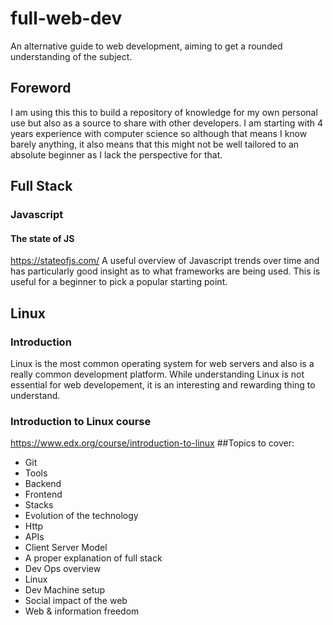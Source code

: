 # full-web-dev
An alternative guide to web development, aiming to get a rounded understanding
of the subject.
## Foreword
I am using this this to build a repository of knowledge for my own personal use
but also as a source to share with other developers. I am starting with 4 years
experience with computer science so although that means I know barely anything,
it also means that this might not be well tailored to an absolute beginner as I
lack the perspective for that.
## Full Stack
### Javascript
#### The state of JS
https://stateofjs.com/
A useful overview of Javascript trends over time and has particularly good
insight as to what frameworks are being used. This is useful for a beginner to
pick a popular starting point.
## Linux
### Introduction
Linux is the most common operating system for web servers and also is a really
common development platform. While understanding Linux is not essential for web
developement, it is an interesting and rewarding thing to understand.
### Introduction to Linux course
https://www.edx.org/course/introduction-to-linux
##Topics to cover:
- Git
- Tools
- Backend
- Frontend
- Stacks
- Evolution of the technology
- Http
- APIs
- Client Server Model
- A proper explanation of full stack
- Dev Ops overview
- Linux
- Dev Machine setup
- Social impact of the web
- Web & information freedom
